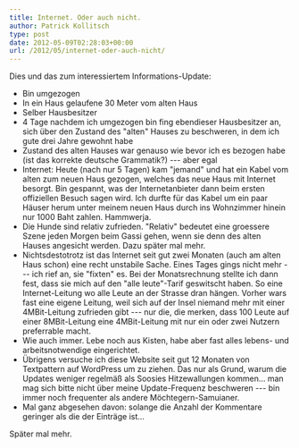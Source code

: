 ```yaml
---
title: Internet. Oder auch nicht.
author: Patrick Kollitsch
type: post
date: 2012-05-09T02:28:03+00:00
url: /2012/05/internet-oder-auch-nicht/
---
```

Dies und das zum interessiertem Informations-Update:

  * Bin umgezogen
  * In ein Haus gelaufene 30 Meter vom alten Haus
  * Selber Hausbesitzer
  * 4 Tage nachdem ich umgezogen bin fing ebendieser Hausbesitzer an, sich über den Zustand des "alten" Hauses zu beschweren, in dem ich gute drei Jahre gewohnt habe
  * Zustand des alten Hauses war genauso wie bevor ich es bezogen habe (ist das korrekte deutsche Grammatik?) --- aber egal
  * Internet: Heute (nach nur 5 Tagen) kam "jemand" und hat ein Kabel vom alten zum neuen Haus gezogen, welches das neue Haus mit Internet besorgt. Bin gespannt, was der Internetanbieter dann beim ersten offiziellen Besuch sagen wird. Ich durfte für das Kabel um ein paar Häuser herum unter meinem neuen Haus durch ins Wohnzimmer hinein nur 1000 Baht zahlen. Hammwerja.
  * Die Hunde sind relativ zufrieden. "Relativ" bedeutet eine groessere Szene jeden Morgen beim Gassi gehen, wenn sie denn des alten Hauses angesicht werden. Dazu später mal mehr.
  * Nichtsdestotrotz ist das Internet seit gut zwei Monaten (auch am alten Haus schon) eine recht unstabile Sache. Eines Tages gings nicht mehr --- ich rief an, sie "fixten" es. Bei der Monatsrechnung stellte ich dann fest, dass sie mich auf den "alle leute"-Tarif geswitscht haben. So eine Internet-Leitung wo alle Leute an der Strasse dran hängen. Vorher wars fast eine eigene Leitung, weil sich auf der Insel niemand mehr mit einer 4MBit-Leitung zufrieden gibt --- nur die, die merken, dass 100 Leute auf einer 8MBit-Leitung eine 4MBit-Leitung mit nur ein oder zwei Nutzern preferrable macht.
  * Wie auch immer. Lebe noch aus Kisten, habe aber fast alles lebens- und arbeitsnotwendige eingerichtet.
  * Übrigens versuche ich diese Website seit gut 12 Monaten von Textpattern auf WordPress um zu ziehen. Das nur als Grund, warum die Updates weniger regelmäß als Soosies Hitzewallungen kommen... man mag sich bitte nicht über meine Update-Frequenz beschweren --- bin immer noch frequenter als andere Möchtegern-Samuianer.
  * Mal ganz abgesehen davon: solange die Anzahl der Kommentare geringer als die der Einträge ist...

Später mal mehr.
